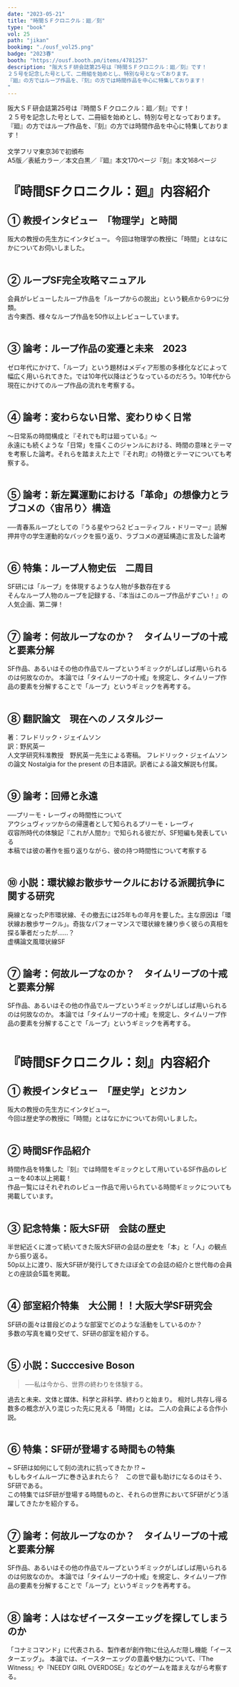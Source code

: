 ```yaml
---
date: "2023-05-21"
title: "時間ＳＦクロニクル：廻／刻"
type: "book"
vol: 25
path: "jikan"
bookimg: "./ousf_vol25.png"
badge: "2023春"
booth: "https://ousf.booth.pm/items/4781257"
description: "阪大ＳＦ研会誌第25号は『時間ＳＦクロニクル：廻／刻』です！
２５号を記念した号として、二冊組を始めとし、特別な号となっております。
『廻』の方ではループ作品を、『刻』の方では時間作品を中心に特集しております！
"
---
```


阪大ＳＦ研会誌第25号は『時間ＳＦクロニクル：廻／刻』です！  
２５号を記念した号として、二冊組を始めとし、特別な号となっております。  
『廻』の方ではループ作品を、『刻』の方では時間作品を中心に特集しております！  
<br>
文学フリマ東京36で初頒布  
A5版／表紙カラー／本文白黒／『廻』本文170ページ『刻』本文168ページ

# 『時間SFクロニクル：廻』内容紹介

## ① 教授インタビュー　「物理学」と時間

阪大の教授の先生方にインタビュー。
今回は物理学の教授に「時間」とはなにかについてお伺いしました。  
<br>

## ② ループSF完全攻略マニュアル

会員がレビューしたループ作品を「ループからの脱出」という観点から9つに分類。  
古今東西、様々なループ作品を50作以上レビューしています。  
<br>

## ③ 論考：ループ作品の変遷と未来　2023

ゼロ年代にかけて、「ループ」という題材はメディア形態の多様化などによって幅広く用いられてきた。では10年代以降はどうなっているのだろう。10年代から現在にかけてのループ作品の流れを考察する。  
<br>

## ④ 論考：変わらない日常、変わりゆく日常

〜日常系の時間構成と『それでも町は廻っている』〜  
永遠にも続くような「日常」を描くこのジャンルにおける、時間の意味とテーマを考察した論考。それらを踏まえた上で『それ町』の特徴とテーマについても考察する。  
<br>

## ⑤ 論考：新左翼運動における「革命」の想像力とラブコメの〈宙吊り〉構造
──青春系ループとしての『うる星やつら2 ビューティフル・ドリーマー』読解  
押井守の学生運動的なバックを振り返り、ラブコメの遅延構造に言及した論考  
<br>

## ⑥ 特集：ループ人物史伝　二周目

SF研には「ループ」を体現するような人物が多数存在する  
そんなループ人物のループを記録する、『本当はこのループ作品がすごい！』の人気企画、第二弾！  
<br>

## ⑦ 論考：何故ループなのか？　タイムリープの十戒と要素分解

SF作品、あるいはその他の作品でループというギミックがしばしば用いられるのは何故なのか。
本論では「タイムリープの十戒」を規定し、タイムリープ作品の要素を分解することで「ループ」というギミックを再考する。  
<br>

## ⑧ 翻訳論文　現在へのノスタルジー

著：フレドリック・ジェイムソン  
訳：野尻英一  
人文学研究科准教授　野尻英一先生による寄稿。
フレドリック・ジェイムソンの論文 Nostalgia for the present の日本語訳。訳者による論文解説も付属。  
<br>

## ⑨ 論考：回帰と永遠

──プリーモ・レーヴィの時間性について  
アウシュヴィッツからの帰還者として知られるプリーモ・レーヴィ  
収容所時代の体験記『これが人間か』で知られる彼だが、SF短編も発表している  
本稿では彼の著作を振り返りながら、彼の持つ時間性について考察する  
<br>

## ⑩ 小説：環状線お散歩サークルにおける派閥抗争に関する研究

廃線となったP市環状線、その撤去には25年もの年月を要した。主な原因は「環状線お散歩サークル」。奇抜なパフォーマンスで環状線を練り歩く彼らの真相を探る筆者だったが……？  
虚構論文風環状線SF  
<br>

## ⑦ 論考：何故ループなのか？　タイムリープの十戒と要素分解

SF作品、あるいはその他の作品でループというギミックがしばしば用いられるのは何故なのか。
本論では「タイムリープの十戒」を規定し、タイムリープ作品の要素を分解することで「ループ」というギミックを再考する。
<br><br>

# 『時間SFクロニクル：刻』内容紹介

## ① 教授インタビュー　「歴史学」とジカン

阪大の教授の先生方にインタビュー。  
今回は歴史学の教授に「時間」とはなにかについてお伺いしました。  
<br>

## ② 時間SF作品紹介

時間作品を特集した『刻』では時間をギミックとして用いているSF作品のレビューを40本以上掲載！  
作品一覧にはそれぞれのレビュー作品で用いられている時間ギミックについても掲載しています。  
<br>

## ③ 記念特集：阪大SF研　会誌の歴史

半世紀近くに渡って続いてきた阪大SF研の会誌の歴史を「本」と「人」の観点から振り返る。  
50p以上に渡り、阪大SF研が発行してきたほぼ全ての会誌の紹介と世代毎の会員との座談会5篇を掲載。  
<br>

## ④ 部室紹介特集　大公開！！大阪大学SF研究会

SF研の面々は普段どのような部室でどのような活動をしているのか？  
多数の写真を織り交ぜて、SF研の部室を紹介する。  
<br>

## ⑤ 小説：Succcesive Boson

> ──私は今から、世界の終わりを体験する。

過去と未来、文体と媒体、科学と非科学、終わりと始まり。
相対し共存し得る数多の概念が入り混じった先に見える「時間」とは。
二人の会員による合作小説。  
<br>

## ⑥ 特集：SF研が登場する時間もの特集
~ SF研は如何にして刻の流れに抗ってきたか !? ~  
もしもタイムループに巻き込まれたら？　この世で最も助けになるのはそう、SF研である。  
この特集ではSF研が登場する時間ものと、それらの世界においてSF研がどう活躍してきたかを紹介する。  
<br>


## ⑦ 論考：何故ループなのか？　タイムリープの十戒と要素分解

SF作品、あるいはその他の作品でループというギミックがしばしば用いられるのは何故なのか。
本論では「タイムリープの十戒」を規定し、タイムリープ作品の要素を分解することで「ループ」というギミックを再考する。  
<br>

## ⑧ 論考：人はなぜイースターエッグを探してしまうのか

「コナミコマンド」に代表される、製作者が創作物に仕込んだ隠し機能「イースターエッグ」。
本論では、イースターエッグの意義や魅力について、『The Witness』や『NEEDY GIRL OVERDOSE』などのゲームを踏まえながら考察する。
